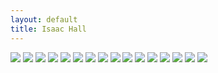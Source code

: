 ```yaml
---
layout: default
title: Isaac Hall
---
```


<script>
  Galleria.loadTheme('js/galleria/miniml/galleria.miniml.min.js');
  Galleria.configure({
    autoplay: true
  , imageCrop: false
  , clickNext: true
  , transition: 'fade'
  });
  Galleria.run('#galleria');
</script>

<div id="galleria">
  <img src="/img/photos/2012_maren2.jpg" data-title="" data-description="">
  <img src="/img/photos/2012_maren1.jpg" data-title="" data-description="">
  <img src="/img/photos/2012_jp2.jpg" data-title="" data-description="">
  <img src="/img/photos/2012_jp1.jpg" data-title="" data-description="">
  <img src="/img/photos/2013_tahoe_lake.jpg" data-title="" data-description="">
  <img src="/img/photos/2012_xmas_mike.jpg" data-title="" data-description="">
  <img src="/img/photos/2012_xmas_bridget.jpg" data-title="" data-description="">
  <img src="/img/photos/2012_tahoe_willy.jpg" data-title="" data-description="">
  <img src="/img/photos/2009_argentina_rachael_horse.jpg" data-title="" data-description="">
  <img src="/img/photos/2011_scott_blood.jpg" data-title="" data-description="">
  <img src="/img/photos/2011_natalie_shoes.jpg" data-title="" data-description="">
  <img src="/img/photos/2010_london_katie.jpg" data-title="" data-description="">
  <img src="/img/photos/2010_london_barclay_bikes.jpg" data-title="" data-description="">
  <img src="/img/photos/2009_argentina_waterfall.jpg" data-title="" data-description="">
  <img src="/img/photos/2007_sailing_gg_bridge.jpg" data-title="" data-description="">
  <img src="/img/photos/2011_gg_bridge.jpg" data-title="" data-description="">
</div>
